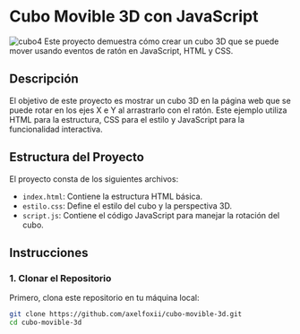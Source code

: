 # Cubo Movible 3D con JavaScript
<img src="https://i.ibb.co/Ld1CDtV/cubo4.jpg" alt="cubo4" border="0" >
Este proyecto demuestra cómo crear un cubo 3D que se puede mover usando eventos de ratón en JavaScript, HTML y CSS.

## Descripción

El objetivo de este proyecto es mostrar un cubo 3D en la página web que se puede rotar en los ejes X e Y al arrastrarlo con el ratón. Este ejemplo utiliza HTML para la estructura, CSS para el estilo y JavaScript para la funcionalidad interactiva.

## Estructura del Proyecto

El proyecto consta de los siguientes archivos:

- `index.html`: Contiene la estructura HTML básica.
- `estilo.css`: Define el estilo del cubo y la perspectiva 3D.
- `script.js`: Contiene el código JavaScript para manejar la rotación del cubo.

## Instrucciones

### 1. Clonar el Repositorio

Primero, clona este repositorio en tu máquina local:

```bash
git clone https://github.com/axelfoxii/cubo-movible-3d.git
cd cubo-movible-3d

